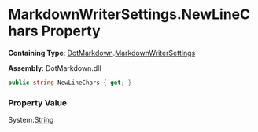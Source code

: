 # MarkdownWriterSettings\.NewLineChars Property

**Containing Type**: [DotMarkdown](../../README.md)\.[MarkdownWriterSettings](../README.md)

**Assembly**: DotMarkdown\.dll

```csharp
public string NewLineChars { get; }
```

### Property Value

System\.[String](https://docs.microsoft.com/en-us/dotnet/api/system.string)

